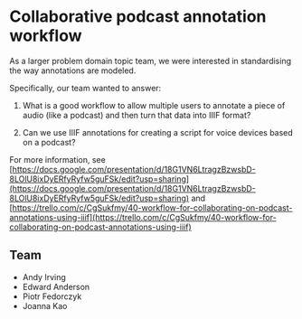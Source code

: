 # Collaborative podcast annotation workflow

As a larger problem domain topic team, we were interested in standardising the way annotations are modeled.

Specifically, our team wanted to answer:

1. What is a good workflow to allow multiple users to annotate a piece of audio \(like a podcast\) and then turn that data into IIIF format?

2. Can we use IIIF annotations for creating a script for voice devices based on a podcast?

For more information, see [https://docs.google.com/presentation/d/18G1VN6LtragzBzwsbD-8LOlU8ixDyERfyRyfw5guFSk/edit?usp=sharing](https://docs.google.com/presentation/d/18G1VN6LtragzBzwsbD-8LOlU8ixDyERfyRyfw5guFSk/edit?usp=sharing) and [https://trello.com/c/CgSukfmy/40-workflow-for-collaborating-on-podcast-annotations-using-iiif](https://trello.com/c/CgSukfmy/40-workflow-for-collaborating-on-podcast-annotations-using-iiif)

## **Team**

* Andy Irving
* Edward Anderson
* Piotr Fedorczyk
* Joanna Kao 

